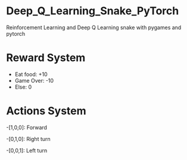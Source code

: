 # Deep_Q_Learning_Snake_PyTorch
Reinforcement Learning and Deep Q Learning snake with pygames and pytorch


# Reward System
- Eat food: +10
- Game Over: -10
- Else: 0

# Actions System

-[1,0,0]: Forward

-[0,1,0]: Right turn

-[0,0,1]: Left turn